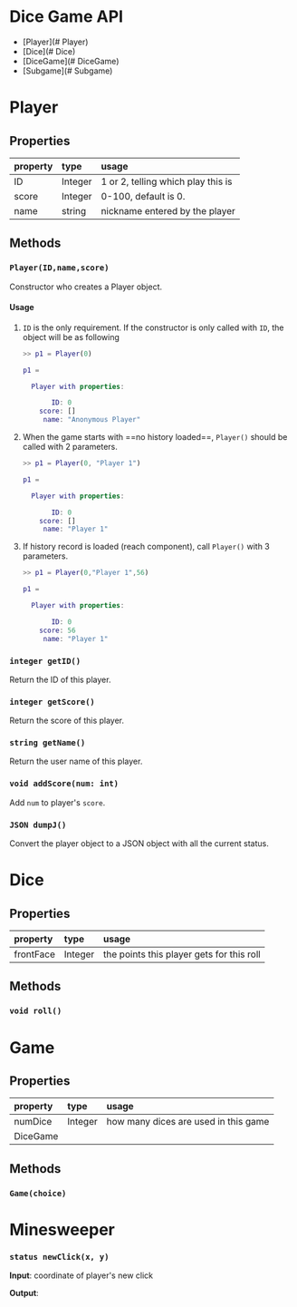 # Dice Game API

* [Player](# Player)
* [Dice](# Dice)
* [DiceGame](# DiceGame)
* [Subgame](# Subgame)



# Player

## Properties

|property|type|usage|
|:--|:--|:--|
|ID|Integer|1 or 2, telling which play this is|
|score|Integer|0-100, default is 0.|
|name|string|nickname entered by the player|

## Methods

### `Player(ID,name,score)`

Constructor who creates a Player object.

#### Usage

1. `ID` is the only requirement. If the constructor is only called with `ID`, the object will be as following

    ```matlab
    >> p1 = Player(0)
    
    p1 =
    
      Player with properties:
    
           ID: 0
        score: []
         name: "Anonymous Player"
    ```

2. When the game starts with ==no history loaded==, `Player()` should be called with 2 parameters.

   ```matlab
   >> p1 = Player(0, "Player 1")
   
   p1 = 
   
     Player with properties:
   
          ID: 0
       score: []
        name: "Player 1"
   ```

3. If history record is loaded (reach component), call `Player()` with 3 parameters.

   ```matlab
   >> p1 = Player(0,"Player 1",56)
   
   p1 = 
   
     Player with properties:
   
          ID: 0
       score: 56
        name: "Player 1"
   ```

### `integer getID()`

Return the ID of this player.

### `integer getScore()`

Return the score of this player.

### `string getName()`

Return the user name of this player.

### `void addScore(num: int)`

Add `num` to player's `score`.

### `JSON dumpJ()`

Convert the player object to a JSON object with all the current status.



# Dice

## Properties

|property|type|usage|
|:--|:--|:--|
|frontFace|Integer|the points this player gets for this roll|

## Methods

### `void roll()`



# Game

## Properties

|property|type|usage|
|:--|:--|:--|
|numDice|Integer|how many dices are used in this game|
|DiceGame

## Methods

### `Game(choice)`



# Minesweeper

### `status newClick(x, y)`

**Input**: coordinate of player's new click

**Output**: 



